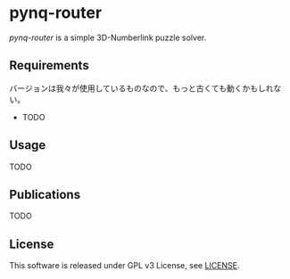# pynq-router

*pynq-router* is a simple 3D-Numberlink puzzle solver.


## Requirements

バージョンは我々が使用しているものなので、もっと古くても動くかもしれない。

* TODO


## Usage

TODO


## Publications

TODO


## License

This software is released under GPL v3 License, see [LICENSE](/LICENSE).
